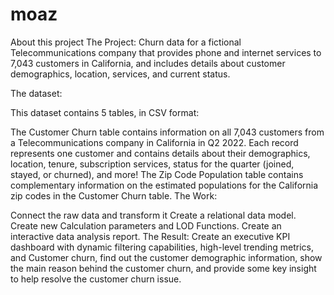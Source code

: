 # moaz
About this project
The Project: Churn data for a fictional Telecommunications company that provides phone and internet services to 7,043 customers in California, and includes details about customer demographics, location, services, and current status.

The dataset:

This dataset contains 5 tables, in CSV format:

The Customer Churn table contains information on all 7,043 customers from a Telecommunications company in California in Q2 2022.
Each record represents one customer and contains details about their demographics, location, tenure, subscription services, status for the quarter (joined, stayed, or churned), and more!
The Zip Code Population table contains complementary information on the estimated populations for the California zip codes in the Customer Churn table.
The Work:

Connect the raw data and transform it
Create a relational data model.
Create new Calculation parameters and LOD Functions.
Create an interactive data analysis report.
The Result: Create an executive KPI dashboard with dynamic filtering capabilities, high-level trending metrics, and Customer churn, find out the customer demographic information, show the main reason behind the customer churn, and provide some key insight to help resolve the customer churn issue.
